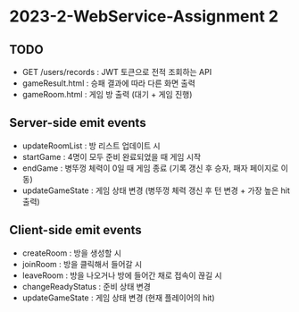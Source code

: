 # 2023-2-WebService-Assignment 2

## TODO

-   GET /users/records : JWT 토큰으로 전적 조회하는 API
-   gameResult.html : 승패 결과에 따라 다른 화면 출력
-   gameRoom.html : 게임 방 출력 (대기 + 게임 진행)

## Server-side emit events

-   updateRoomList : 방 리스트 업데이트 시
-   startGame : 4명이 모두 준비 완료되었을 때 게임 시작
-   endGame : 병뚜껑 체력이 0일 때 게임 종료 (기록 갱신 후 승자, 패자 페이지로 이동)
-   updateGameState : 게임 상태 변경 (병뚜껑 체력 갱신 후 턴 변경 + 가장 높은 hit 출력)

## Client-side emit events

-   createRoom : 방을 생성할 시
-   joinRoom : 방을 클릭해서 들어갈 시
-   leaveRoom : 방을 나오거나 방에 들어간 채로 접속이 끊길 시
-   changeReadyStatus : 준비 상태 변경
-   updateGameState : 게임 상태 변경 (현재 플레이어의 hit)
